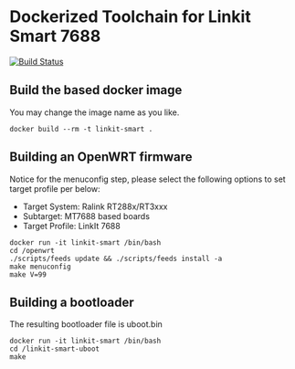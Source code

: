 Dockerized Toolchain for Linkit Smart 7688
===

[![Build Status](https://travis-ci.org/taka-wang/docker-linkit-smart-7688.svg?branch=master)](https://travis-ci.org/taka-wang/docker-linkit-smart-7688)

Build the based docker image
---
You may change the image name as you like.

```
docker build --rm -t linkit-smart .
```

Building an OpenWRT firmware
---
Notice for the menuconfig step, please select the following options to set target profile per below: 

- Target System: Ralink RT288x/RT3xxx
- Subtarget: MT7688 based boards
- Target Profile: LinkIt 7688

```
docker run -it linkit-smart /bin/bash
cd /openwrt
./scripts/feeds update && ./scripts/feeds install -a
make menuconfig
make V=99
```

Building a bootloader
---
The resulting bootloader file is uboot.bin

```
docker run -it linkit-smart /bin/bash
cd /linkit-smart-uboot
make
```

